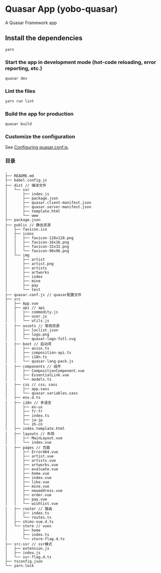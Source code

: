 # Quasar App (yobo-quasar)

A Quasar Framework app

## Install the dependencies
```bash
yarn
```

### Start the app in development mode (hot-code reloading, error reporting, etc.)
```bash
quasar dev
```

### Lint the files
```bash
yarn run lint
```

### Build the app for production
```bash
quasar build
```

### Customize the configuration
See [Configuring quasar.conf.js](https://quasar.dev/quasar-cli/quasar-conf-js).

### 目录
```
.
├── README.md
├── babel.config.js
├── dist // 编译文件
│   └── ssr
│       ├── index.js
│       ├── package.json
│       ├── quasar.client-manifest.json
│       ├── quasar.server-manifest.json
│       ├── template.html
│       └── www
├── package.json
├── public // 静态资源
│   ├── favicon.ico
│   ├── icons
│   │   ├── favicon-128x128.png
│   │   ├── favicon-16x16.png
│   │   ├── favicon-32x32.png
│   │   └── favicon-96x96.png
│   └── img
│       ├── artist
│       ├── artist.png
│       ├── artists
│       ├── artworks
│       ├── index
│       ├── mine
│       ├── pay
│       └── test
├── quasar.conf.js // quasar配置文件
├── src
│   ├── App.vue
│   ├── api // api
│   │   ├── commodity.js
│   │   ├── user.js
│   │   └── utils.js
│   ├── assets // 常规资源
│   │   ├── loclist.json
│   │   ├── logo.png
│   │   └── quasar-logo-full.svg
│   ├── boot // 启动项
│   │   ├── axios.ts
│   │   ├── composition-api.ts
│   │   ├── i18n.ts
│   │   └── quasar-lang-pack.js
│   ├── components // 组件
│   │   ├── CompositionComponent.vue
│   │   ├── EssentialLink.vue
│   │   └── models.ts
│   ├── css // css，sass
│   │   ├── app.sass
│   │   └── quasar.variables.sass
│   ├── env.d.ts
│   ├── i18n // 多语言
│   │   ├── en-us
│   │   ├── fr-fr
│   │   ├── index.ts
│   │   ├── ja-jp
│   │   └── zh-cn
│   ├── index.template.html
│   ├── layouts // 布局
│   │   ├── MainLayout.vue
│   │   └── index.vue
│   ├── pages // 页面
│   │   ├── Error404.vue
│   │   ├── artist.vue
│   │   ├── artists.vue
│   │   ├── artworks.vue
│   │   ├── evaluate.vue
│   │   ├── home.vue
│   │   ├── index.vue
│   │   ├── like.vue
│   │   ├── mine.vue
│   │   ├── newaddress.vue
│   │   ├── order.vue
│   │   ├── pay.vue
│   │   └── wishlist.vue
│   ├── router // 路由
│   │   ├── index.ts
│   │   └── routes.ts
│   ├── shims-vue.d.ts
│   └── store // vuex
│       ├── home
│       ├── index.ts
│       └── store-flag.d.ts
├── src-ssr // ssr模式
│   ├── extension.js
│   ├── index.js
│   └── ssr-flag.d.ts
├── tsconfig.json
└── yarn.lock
```
